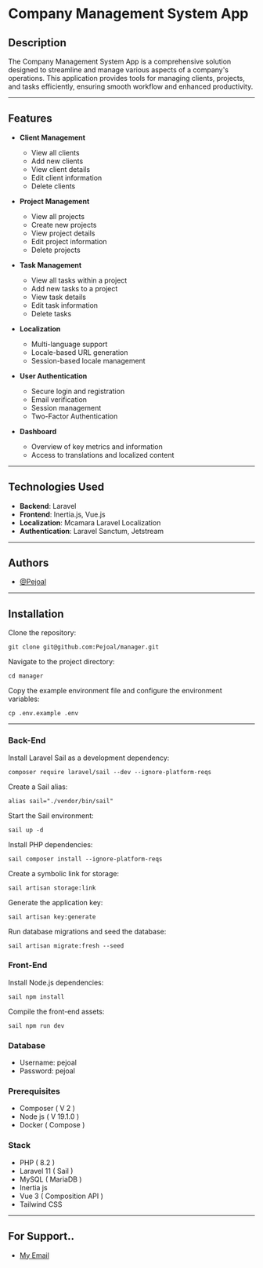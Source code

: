 # Company Management System App

## Description

The Company Management System App is a comprehensive solution designed to streamline and manage various aspects of a company's operations. This application provides tools for managing clients, projects, and tasks efficiently, ensuring smooth workflow and enhanced productivity.

---

## Features

- **Client Management**

  - View all clients
  - Add new clients
  - View client details
  - Edit client information
  - Delete clients

- **Project Management**

  - View all projects
  - Create new projects
  - View project details
  - Edit project information
  - Delete projects

- **Task Management**

  - View all tasks within a project
  - Add new tasks to a project
  - View task details
  - Edit task information
  - Delete tasks

- **Localization**

  - Multi-language support
  - Locale-based URL generation
  - Session-based locale management

- **User Authentication**

  - Secure login and registration
  - Email verification
  - Session management
  - Two-Factor Authentication

- **Dashboard**
  - Overview of key metrics and information
  - Access to translations and localized content

---

## Technologies Used

- **Backend**: Laravel
- **Frontend**: Inertia.js, Vue.js
- **Localization**: Mcamara Laravel Localization
- **Authentication**: Laravel Sanctum, Jetstream

---

## Authors

- [@Pejoal](https://www.github.com/Pejoal)

---

## Installation

Clone the repository:
```shell
git clone git@github.com:Pejoal/manager.git
```

Navigate to the project directory:
```shell
cd manager
```

Copy the example environment file and configure the environment variables:
```shell
cp .env.example .env
```

---

### Back-End

Install Laravel Sail as a development dependency:
```shell
composer require laravel/sail --dev --ignore-platform-reqs
```

Create a Sail alias:
```shell
alias sail="./vendor/bin/sail"
```

Start the Sail environment:
```shell
sail up -d
```

Install PHP dependencies:
```shell
sail composer install --ignore-platform-reqs
```

Create a symbolic link for storage:
```shell
sail artisan storage:link
```

Generate the application key:
```shell
sail artisan key:generate
```

Run database migrations and seed the database:
```shell
sail artisan migrate:fresh --seed
```

### Front-End

Install Node.js dependencies:
```shell
sail npm install
```

Compile the front-end assets:
```shell
sail npm run dev
```

### Database

- Username: pejoal
- Password: pejoal

### Prerequisites

- Composer ( V 2 )
- Node js ( V 19.1.0 )
- Docker ( Compose )

### Stack

- PHP ( 8.2 )
- Laravel 11 ( Sail )
- MySQL ( MariaDB )
- Inertia js
- Vue 3 ( Composition API )
- Tailwind CSS

---

## For Support..

- [My Email](pejoal.official@gmail.com)
